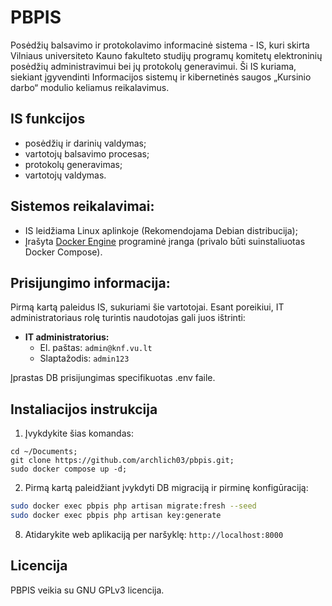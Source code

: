 # PBPIS

Posėdžių balsavimo ir protokolavimo informacinė sistema - IS, kuri skirta Vilniaus universiteto Kauno fakulteto studijų programų komitetų elektroninių posėdžių administravimui bei jų protokolų generavimui. Ši IS kuriama, siekiant įgyvendinti Informacijos sistemų ir kibernetinės saugos „Kursinio darbo“ modulio keliamus reikalavimus.

## IS funkcijos
- posėdžių ir darinių valdymas;
- vartotojų balsavimo procesas;
- protokolų generavimas;
- vartotojų valdymas.

## Sistemos reikalavimai:
- IS leidžiama Linux aplinkoje (Rekomendojama Debian distribucija);
- Įrašyta [Docker Engine](https://docs.docker.com/engine/install/debian/) programinė įranga (privalo būti suinstaliuotas Docker Compose).

## Prisijungimo informacija:
Pirmą kartą paleidus IS, sukuriami šie vartotojai. Esant poreikiui, IT administratoriaus rolę turintis naudotojas gali juos ištrinti:
- **IT administratorius:** 
  - El. paštas: `admin@knf.vu.lt`
  - Slaptažodis: `admin123`

Įprastas DB prisijungimas specifikuotas .env faile.

## Instaliacijos instrukcija

1. Įvykdykite šias komandas:
```shell
cd ~/Documents;
git clone https://github.com/archlich03/pbpis.git;
sudo docker compose up -d;
```
2. Pirmą kartą paleidžiant įvykdyti DB migraciją ir pirminę konfigūraciją:
```sh
sudo docker exec pbpis php artisan migrate:fresh --seed
sudo docker exec pbpis php artisan key:generate
```
8. Atidarykite web aplikaciją per naršyklę: `http://localhost:8000`

## Licencija

PBPIS veikia su GNU GPLv3 licencija.
